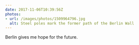 ```yaml
---
date: 2017-11-06T10:39:56Z
photos:
- url: /images/photos/1509964796.jpg
  alt: Steel poles mark the former path of the Berlin Wall
---
```

Berlin gives me hope for the future.
